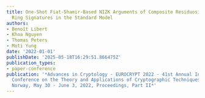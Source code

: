 ```yaml
---
title: One-Shot Fiat-Shamir-Based NIZK Arguments of Composite Residuosity and Logarithmic-Size
  Ring Signatures in the Standard Model
authors:
- Benoît Libert
- Khoa Nguyen
- Thomas Peters
- Moti Yung
date: '2022-01-01'
publishDate: '2025-05-18T16:29:51.866475Z'
publication_types:
- paper-conference
publication: '*Advances in Cryptology - EUROCRYPT 2022 - 41st Annual International
  Conference on the Theory and Applications of Cryptographic Techniques, Trondheim,
  Norway, May 30 - June 3, 2022, Proceedings, Part II*'
---
```

